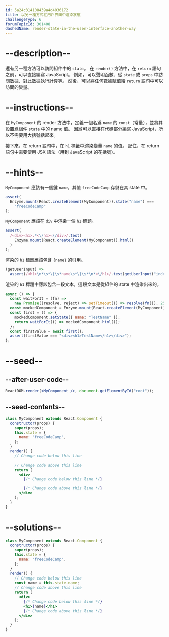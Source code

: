 ```yaml
---
id: 5a24c314108439a4d4036172
title: 以另一種方式在用戶界面中渲染狀態
challengeType: 6
forumTopicId: 301408
dashedName: render-state-in-the-user-interface-another-way
---
```


# --description--

還有另一種方法可以訪問組件中的 `state`。 在 `render()` 方法中，在 `return` 語句之前，可以直接編寫 JavaScript。 例如，可以聲明函數、從 `state` 或 `props` 中訪問數據、對此數據執行計算等。 然後，可以將任何數據賦值給 `return` 語句中可以訪問的變量。

# --instructions--

在 `MyComponent` 的 render 方法中，定義一個名爲 `name` 的 `const`（常量），並將其設置爲組件 `state` 中的 name 值。 因爲可以直接在代碼部分編寫 JavaScript，所以不需要用大括號括起來。

接下來，在 return 語句中，在 `h1` 標籤中渲染變量 `name` 的值。 記住，在 return 語句中需要使用 JSX 語法（用到 JavaScript 的花括號）。

# --hints--

`MyComponent` 應該有一個鍵 `name`，其值 `freeCodeCamp` 存儲在其 state 中。

```js
assert(
  Enzyme.mount(React.createElement(MyComponent)).state("name") ===
    "freeCodeCamp"
);
```

`MyComponent` 應該在 `div` 中渲染一個 `h1` 標題。

```js
assert(
  /<div><h1>.*<\/h1><\/div>/.test(
    Enzyme.mount(React.createElement(MyComponent)).html()
  )
);
```

渲染的 `h1` 標籤應該包含 `{name}` 的引用。

```js
(getUserInput) =>
  assert(/<h1>\n*\s*\{\s*name\s*\}\s*\n*<\/h1>/.test(getUserInput("index")));
```

渲染的 `h1` 標題中應該包含一段文本，這段文本是從組件的 state 中渲染出來的。

```js
async () => {
  const waitForIt = (fn) =>
    new Promise((resolve, reject) => setTimeout(() => resolve(fn()), 250));
  const mockedComponent = Enzyme.mount(React.createElement(MyComponent));
  const first = () => {
    mockedComponent.setState({ name: "TestName" });
    return waitForIt(() => mockedComponent.html());
  };
  const firstValue = await first();
  assert(firstValue === "<div><h1>TestName</h1></div>");
};
```

# --seed--

## --after-user-code--

```jsx
ReactDOM.render(<MyComponent />, document.getElementById("root"));
```

## --seed-contents--

```jsx
class MyComponent extends React.Component {
  constructor(props) {
    super(props);
    this.state = {
      name: "freeCodeCamp",
    };
  }
  render() {
    // Change code below this line

    // Change code above this line
    return (
      <div>
        {/* Change code below this line */}

        {/* Change code above this line */}
      </div>
    );
  }
}
```

# --solutions--

```jsx
class MyComponent extends React.Component {
  constructor(props) {
    super(props);
    this.state = {
      name: "freeCodeCamp",
    };
  }
  render() {
    // Change code below this line
    const name = this.state.name;
    // Change code above this line
    return (
      <div>
        {/* Change code below this line */}
        <h1>{name}</h1>
        {/* Change code above this line */}
      </div>
    );
  }
}
```
